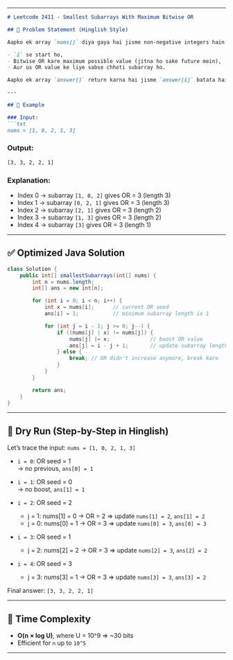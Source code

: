 
---

```markdown
# Leetcode 2411 - Smallest Subarrays With Maximum Bitwise OR

## 🧠 Problem Statement (Hinglish Style)

Aapko ek array `nums[]` diya gaya hai jisme non-negative integers hain. Har index `i` se aapko ek subarray `[i...j]` choose karni hai jo:

- `i` se start ho,
- Bitwise OR kare maximum possible value (jitna ho sake future mein),
- Aur us OR value ke liye sabse chhoti subarray ho.

Aapko ek array `answer[]` return karna hai jisme `answer[i]` batata hai ki index `i` se start hone wali sabse chhoti subarray ki length kya hai jo maximum OR produce kare.

---

## 🔢 Example

### Input:
```txt
nums = [1, 0, 2, 1, 3]
```

### Output:
```txt
[3, 3, 2, 2, 1]
```

### Explanation:
- Index 0 → subarray `[1, 0, 2]` gives OR = 3 (length 3)
- Index 1 → subarray `[0, 2, 1]` gives OR = 3 (length 3)
- Index 2 → subarray `[2, 1]` gives OR = 3 (length 2)
- Index 3 → subarray `[1, 3]` gives OR = 3 (length 2)
- Index 4 → subarray `[3]` gives OR = 3 (length 1)

---

## ✅ Optimized Java Solution

```java
class Solution {
    public int[] smallestSubarrays(int[] nums) {
        int n = nums.length;
        int[] ans = new int[n];

        for (int i = 0; i < n; i++) {
            int x = nums[i];      // current OR seed
            ans[i] = 1;           // minimum subarray length is 1

            for (int j = i - 1; j >= 0; j--) {
                if ((nums[j] | x) != nums[j]) {
                    nums[j] |= x;             // boost OR value
                    ans[j] = i - j + 1;       // update subarray length
                } else {
                    break; // OR didn't increase anymore, break karo
                }
            }
        }

        return ans;
    }
}
```

---

## 🧪 Dry Run (Step-by-Step in Hinglish)

Let’s trace the input: `nums = [1, 0, 2, 1, 3]`

- `i = 0`: OR seed = 1  
  → no previous, `ans[0] = 1`

- `i = 1`: OR seed = 0  
  → no boost, `ans[1] = 1`

- `i = 2`: OR seed = 2  
  - j = 1: nums[1] = 0 → OR = 2 ⇒ update `nums[1] = 2`, `ans[1] = 2`  
  - j = 0: nums[0] = 1 → OR = 3 ⇒ update `nums[0] = 3`, `ans[0] = 3`

- `i = 3`: OR seed = 1  
  - j = 2: nums[2] = 2 → OR = 3 ⇒ update `nums[2] = 3`, `ans[2] = 2`

- `i = 4`: OR seed = 3  
  - j = 3: nums[3] = 1 → OR = 3 ⇒ update `nums[3] = 3`, `ans[3] = 2`

Final answer: `[3, 3, 2, 2, 1]`

---

## 🧮 Time Complexity

- **O(n × log U)**, where U = 10^9 ⇒ ~30 bits
- Efficient for `n` up to `10^5`

---

```
